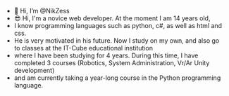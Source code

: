 - 👋 Hi, I’m @NikZess
- 😎 Hi, I'm a novice web developer. At the moment I am 14 years old,
- I know programming languages such as python, c#, as well as html and css.
- He is very motivated in his future. Now I study on my own, and also go to classes at the IT-Cube educational institution
- where I have been studying for 4 years. During this time, I have completed 3 courses (Robotics, System Administration, Vr/Ar Unity development)
- and am currently taking a year-long course in the Python programming language.



